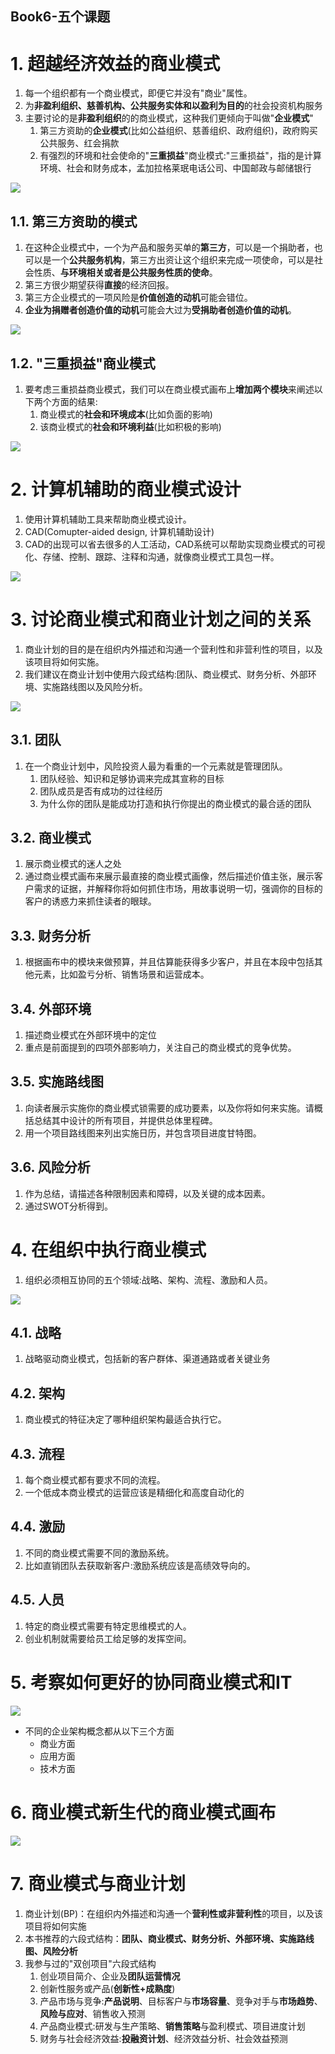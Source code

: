 Book6-五个课题
---

# 1. 超越经济效益的商业模式
1. 每一个组织都有一个商业模式，即便它并没有"商业"属性。
2. 为**非盈利组织、慈善机构、公共服务实体和以盈利为目的**的社会投资机构服务
3. 主要讨论的是**非盈利组织**的的商业模式，这种我们更倾向于叫做"**企业模式**"
   1. 第三方资助的**企业模式**(比如公益组织、慈善组织、政府组织)，政府购买公共服务、红会捐款
   2. 有强烈的环境和社会使命的"**三重损益**"商业模式:"三重损益"，指的是计算环境、社会和财务成本，孟加拉格莱珉电话公司、中国邮政与邮储银行

![](https://spricoder.oss-cn-shanghai.aliyuncs.com/2020-Demand-and-business-model-innovation/商业模式/img/book6/7.png)

## 1.1. 第三方资助的模式
1. 在这种企业模式中，一个为产品和服务买单的**第三方**，可以是一个捐助者，也可以是一个**公共服务机构**，第三方出资让这个组织来完成一项使命，可以是社会性质、**与环境相关或者是公共服务性质的使命**。
2. 第三方很少期望获得**直接**的经济回报。
3. 第三方企业模式的一项风险是**价值创造的动机**可能会错位。
4. **企业为捐赠者创造价值的动机**可能会大过为**受捐助者创造价值的动机**。

![](https://spricoder.oss-cn-shanghai.aliyuncs.com/2020-Demand-and-business-model-innovation/商业模式/img/book6/1.png)

## 1.2. "三重损益"商业模式
1. 要考虑三重损益商业模式，我们可以在商业模式画布上**增加两个模块**来阐述以下两个方面的结果:
   1. 商业模式的**社会和环境成本**(比如负面的影响)
   2. 该商业模式的**社会和环境利益**(比如积极的影响)

![](https://spricoder.oss-cn-shanghai.aliyuncs.com/2020-Demand-and-business-model-innovation/商业模式/img/book6/2.png)

# 2. 计算机辅助的商业模式设计
1. 使用计算机辅助工具来帮助商业模式设计。
2. CAD(Comupter-aided design, 计算机辅助设计)
3. CAD的出现可以省去很多的人工活动，CAD系统可以帮助实现商业模式的可视化、存储、控制、跟踪、注释和沟通，就像商业模式工具包一样。

![](https://spricoder.oss-cn-shanghai.aliyuncs.com/2020-Demand-and-business-model-innovation/商业模式/img/book6/3.png)

# 3. 讨论商业模式和商业计划之间的关系
1. 商业计划的目的是在组织内外描述和沟通一个营利性和非营利性的项目，以及该项目将如何实施。
2. 我们建议在商业计划中使用六段式结构:团队、商业模式、财务分析、外部环境、实施路线图以及风险分析。

![](https://spricoder.oss-cn-shanghai.aliyuncs.com/2020-Demand-and-business-model-innovation/商业模式/img/book6/4.png)

## 3.1. 团队
1. 在一个商业计划中，风险投资人最为看重的一个元素就是管理团队。
   1. 团队经验、知识和足够协调来完成其宣称的目标
   2. 团队成员是否有成功的过往经历
   3. 为什么你的团队是能成功打造和执行你提出的商业模式的最合适的团队

## 3.2. 商业模式
1. 展示商业模式的迷人之处
2. 通过商业模式画布来展示最直接的商业模式画像，然后描述价值主张，展示客户需求的证据，并解释你将如何抓住市场，用故事说明一切，强调你的目标的客户的诱惑力来抓住读者的眼球。

## 3.3. 财务分析
1. 根据画布中的模块来做预算，并且估算能获得多少客户，并且在本段中包括其他元素，比如盈亏分析、销售场景和运营成本。

## 3.4. 外部环境
1. 描述商业模式在外部环境中的定位
2. 重点是前面提到的四项外部影响力，关注自己的商业模式的竞争优势。

## 3.5. 实施路线图
1. 向读者展示实施你的商业模式锁需要的成功要素，以及你将如何来实施。请概括总结其中设计的所有项目，并提供总体里程碑。
2. 用一个项目路线图来列出实施日历，并包含项目进度甘特图。

## 3.6. 风险分析
1. 作为总结，请描述各种限制因素和障碍，以及关键的成本因素。
2. 通过SWOT分析得到。

# 4. 在组织中执行商业模式
1. 组织必须相互协同的五个领域:战略、架构、流程、激励和人员。

![](https://spricoder.oss-cn-shanghai.aliyuncs.com/2020-Demand-and-business-model-innovation/商业模式/img/book6/8.png)

## 4.1. 战略
1. 战略驱动商业模式，包括新的客户群体、渠道通路或者关键业务

## 4.2. 架构
1. 商业模式的特征决定了哪种组织架构最适合执行它。

## 4.3. 流程
1. 每个商业模式都有要求不同的流程。
2. 一个低成本商业模式的运营应该是精细化和高度自动化的

## 4.4. 激励
1. 不同的商业模式需要不同的激励系统。
2. 比如直销团队去获取新客户:激励系统应该是高绩效导向的。

## 4.5. 人员
1. 特定的商业模式需要有特定思维模式的人。
2. 创业机制就需要给员工给足够的发挥空间。

# 5. 考察如何更好的协同商业模式和IT

![](https://spricoder.oss-cn-shanghai.aliyuncs.com/2020-Demand-and-business-model-innovation/商业模式/img/book6/5.png)

- 不同的企业架构概念都从以下三个方面
  - 商业方面
  - 应用方面
  - 技术方面

# 6. 商业模式新生代的商业模式画布
![](https://spricoder.oss-cn-shanghai.aliyuncs.com/2020-Demand-and-business-model-innovation/商业模式/img/book6/6.png)

# 7. 商业模式与商业计划
1. 商业计划(BP)：在组织内外描述和沟通一个**营利性或非营利性**的项目，以及该项目将如何实施
2. 本书推荐的六段式结构：**团队、商业模式、财务分析、外部环境、实施路线图、风险分析**
3. 我参与过的"双创项目"六段式结构
   1. 创业项目简介、企业及**团队运营情况**
   2. 创新性服务或产品(**创新性+成熟度**)
   3. 产品市场与竞争:**产品说明**、目标客户与**市场容量**、竞争对手与**市场趋势**、**风险与应对**、销售收入预测
   4. 产品商业模式:研发与生产策略、**销售策略**与盈利模式、项目进度计划
   5. 财务与社会经济效益:**投融资计划**、经济效益分析、社会效益预测

